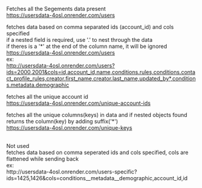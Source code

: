Fetches all the Segements data present<br/>
https://usersdata-4osl.onrender.com/users<br/>

fetches data based on comma separated ids (account_id) and cols specified<br/>
if a nested field is required, use '.' to nest through the data<br/>
if theres is a '*' at the end of the column name, it will be ignored<br/>
https://usersdata-4osl.onrender.com/users<br/>
ex:<br/>
http://usersdata-4osl.onrender.com/users?ids=2000,2001&cols=id,account_id,name,conditions.rules,conditions.contact_profile_rules,creator.first_name,creator.last_name,updated_by*,conditions.metadata.demographic<br/>

fetches all the unique account id<br/>
https://usersdata-4osl.onrender.com/unique-account-ids<br/>

fetches all the unique columns(keys) in data and if nested objects found returns the column(key) by adding suffix('*')<br/>
https://usersdata-4osl.onrender.com/unique-keys

<br/>
Not used <br/>
fetches data based on comma seperated ids and cols specified, cols are flattened while sending back<br/>
ex:<br/>
http://usersdata-4osl.onrender.com/users-specific?ids=1425,1426&cols=conditions__metadata__demographic,account_id,id<br/>
